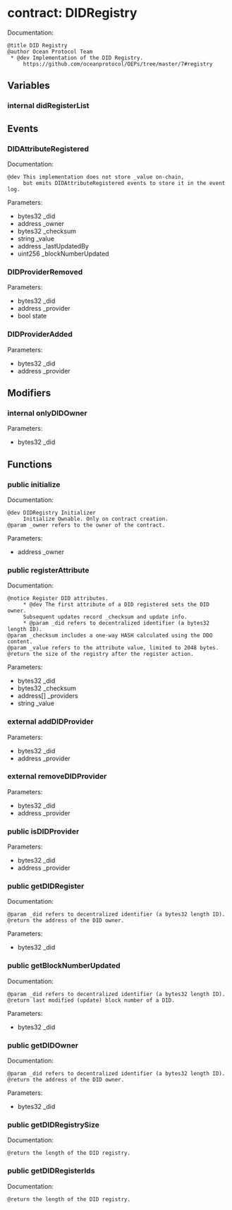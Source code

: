 
# contract: DIDRegistry

Documentation:
```
@title DID Registry
@author Ocean Protocol Team
 * @dev Implementation of the DID Registry.
     https://github.com/oceanprotocol/OEPs/tree/master/7#registry
```

## Variables

### internal didRegisterList

## Events

###  DIDAttributeRegistered

Documentation:

```
@dev This implementation does not store _value on-chain,
     but emits DIDAttributeRegistered events to store it in the event log.
```
Parameters:
* bytes32 _did
* address _owner
* bytes32 _checksum
* string _value
* address _lastUpdatedBy
* uint256 _blockNumberUpdated

###  DIDProviderRemoved
Parameters:
* bytes32 _did
* address _provider
* bool state

###  DIDProviderAdded
Parameters:
* bytes32 _did
* address _provider

## Modifiers

### internal onlyDIDOwner
Parameters:
* bytes32 _did

## Functions

### public initialize

Documentation:

```
@dev DIDRegistry Initializer
     Initialize Ownable. Only on contract creation.
@param _owner refers to the owner of the contract.
```
Parameters:
* address _owner

### public registerAttribute

Documentation:

```
@notice Register DID attributes.
     * @dev The first attribute of a DID registered sets the DID owner.
     Subsequent updates record _checksum and update info.
     * @param _did refers to decentralized identifier (a bytes32 length ID).
@param _checksum includes a one-way HASH calculated using the DDO content.
@param _value refers to the attribute value, limited to 2048 bytes.
@return the size of the registry after the register action.
```
Parameters:
* bytes32 _did
* bytes32 _checksum
* address[] _providers
* string _value

### external addDIDProvider
Parameters:
* bytes32 _did
* address _provider

### external removeDIDProvider
Parameters:
* bytes32 _did
* address _provider

### public isDIDProvider
Parameters:
* bytes32 _did
* address _provider

### public getDIDRegister

Documentation:

```
@param _did refers to decentralized identifier (a bytes32 length ID).
@return the address of the DID owner.
```
Parameters:
* bytes32 _did

### public getBlockNumberUpdated

Documentation:

```
@param _did refers to decentralized identifier (a bytes32 length ID).
@return last modified (update) block number of a DID.
```
Parameters:
* bytes32 _did

### public getDIDOwner

Documentation:

```
@param _did refers to decentralized identifier (a bytes32 length ID).
@return the address of the DID owner.
```
Parameters:
* bytes32 _did

### public getDIDRegistrySize

Documentation:

```
@return the length of the DID registry.
```

### public getDIDRegisterIds

Documentation:

```
@return the length of the DID registry.
```

